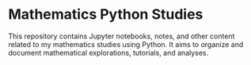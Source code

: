 # Mathematics Python Studies

This repository contains Jupyter notebooks, notes, and other content related to my mathematics studies using Python. It aims to organize and document mathematical explorations, tutorials, and analyses. 
